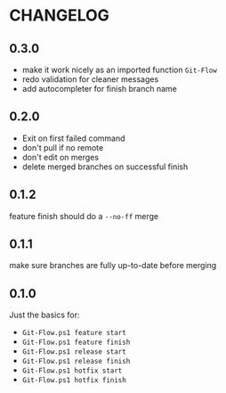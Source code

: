# CHANGELOG

## 0.3.0

- make it work nicely as an imported function `Git-Flow`
- redo validation for cleaner messages
- add autocompleter for finish branch name

## 0.2.0

- Exit on first failed command
- don't pull if no remote
- don't edit on merges
- delete merged branches on successful finish

## 0.1.2

feature finish should do a `--no-ff` merge

## 0.1.1

make sure branches are fully up-to-date before merging

## 0.1.0

Just the basics for:
- `Git-Flow.ps1 feature start`
- `Git-Flow.ps1 feature finish`
- `Git-Flow.ps1 release start`
- `Git-Flow.ps1 release finish`
- `Git-Flow.ps1 hotfix start`
- `Git-Flow.ps1 hotfix finish`